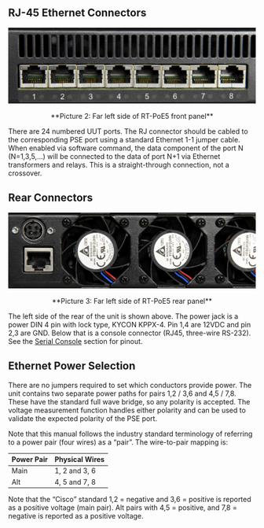 RJ-45 Ethernet Connectors
-------------------------

![8 Ports Close Up](media/dc5e5a3c90bed05f311a297ba4c5dfa1.jpg)
<div align="center">**Picture 2: Far left side of RT-PoE5 front panel**</div>

There are 24 numbered UUT ports. The RJ connector should be cabled to the
corresponding PSE port using a standard Ethernet 1-1 jumper cable. When
enabled via software command, the data component of the port N (N=1,3,5,…)
will be connected to the data of port N+1 via Ethernet transformers and
relays. This is a straight-through connection, not a crossover.

Rear Connectors 
----------------

![Close Up Fans](media/6e5e623ba0015320adf0985c77c44ba1.jpg)
<div align="center">**Picture 3: Far left side of RT-PoE5 rear panel**</div>

The left side of the rear of the unit is shown above. The power jack is a
power DIN 4 pin with lock type, KYCON KPPX-4. Pin 1,4 are 12VDC and pin 2,3
are GND. Below that is a console connector (RJ45, three-wire RS-232). See
the [Serial Console](#_Serial_Console) section for pinout.

Ethernet Power Selection 
-------------------------

There are no jumpers required to set which conductors provide power. The
unit contains two separate power paths for pairs 1,2 / 3,6 and 4,5 / 7,8.
These have the standard full wave bridge, so any polarity is accepted. The
voltage measurement function handles either polarity and can be used to
validate the expected polarity of the PSE port.

Note that this manual follows the industry standard terminology of referring
to a power pair (four wires) as a “pair”. The wire-to-pair mapping is:

| **Power Pair** | **Physical Wires** |
|----------------|--------------------|
| Main           | 1, 2 and 3, 6      |
| Alt            | 4, 5 and 7, 8      |

Note that the “Cisco” standard 1,2 = negative and 3,6 = positive is reported
as a positive voltage (main pair). Alt pairs with 4,5 = positive, and 7,8 =
negative is reported as a positive voltage.
